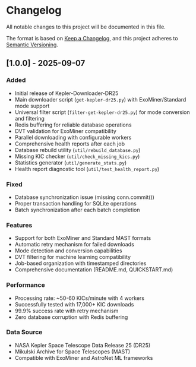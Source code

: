 # Changelog

All notable changes to this project will be documented in this file.

The format is based on [Keep a Changelog](https://keepachangelog.com/en/1.0.0/),
and this project adheres to [Semantic Versioning](https://semver.org/spec/v2.0.0.html).

## [1.0.0] - 2025-09-07

### Added
- Initial release of Kepler-Downloader-DR25
- Main downloader script (`get-kepler-dr25.py`) with ExoMiner/Standard mode support
- Universal filter script (`filter-get-kepler-dr25.py`) for mode conversion and filtering
- Redis buffering for reliable database operations
- DVT validation for ExoMiner compatibility
- Parallel downloading with configurable workers
- Comprehensive health reports after each job
- Database rebuild utility (`util/rebuild_database.py`)
- Missing KIC checker (`util/check_missing_kics.py`)
- Statistics generator (`util/generate_stats.py`)
- Health report diagnostic tool (`util/test_health_report.py`)

### Fixed
- Database synchronization issue (missing conn.commit())
- Proper transaction handling for SQLite operations
- Batch synchronization after each batch completion

### Features
- Support for both ExoMiner and Standard MAST formats
- Automatic retry mechanism for failed downloads
- Mode detection and conversion capabilities
- DVT filtering for machine learning compatibility
- Job-based organization with timestamped directories
- Comprehensive documentation (README.md, QUICKSTART.md)

### Performance
- Processing rate: ~50-60 KICs/minute with 4 workers
- Successfully tested with 17,000+ KIC downloads
- 99.9% success rate with retry mechanism
- Zero database corruption with Redis buffering

### Data Source
- NASA Kepler Space Telescope Data Release 25 (DR25)
- Mikulski Archive for Space Telescopes (MAST)
- Compatible with ExoMiner and AstroNet ML frameworks